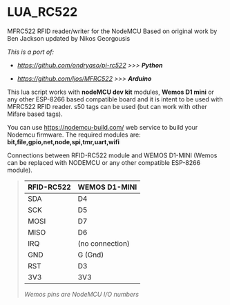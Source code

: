 # LUA_RC522

MFRC522 RFID reader/writer for the NodeMCU
Based on original work by Ben Jackson updated by Nikos Georgousis

*This is a port of:*

- *https://github.com/ondryaso/pi-rc522		>>>	**Python***

- *https://github.com/ljos/MFRC522			>>>	**Arduino***

This lua script works with **nodeMCU dev kit** modules, **Wemos D1 mini** or any other ESP-8266 based compatible  board and it is intent to be used with MFRC522 RFID reader. s50 tags can be used (but can work with other Mifare based tags).

You can use https://nodemcu-build.com/ web service to build your Nodemcu firmware. The required modules are:  **bit,file,gpio,net,node,spi,tmr,uart,wifi**

Connections between RFID-RC522 module and WEMOS D1-MINI (Wemos can be replaced with NODEMCU or any other compatible ESP-8266 module).

> | RFID-RC522 | WEMOS D1-MINI   |
> | ---------- | --------------- |
> | SDA        | D4              |
> | SCK        | D5              |
> | MOSI       | D7              |
> | MISO       | D6              |
> | IRQ        | (no connection) |
> | GND        | G (Gnd)         |
> | RST        | D3              |
> | 3V3        | 3V3             |
>
> *Wemos pins are NodeMCU I/O numbers*
>
>

